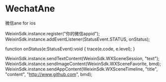 WechatAne
=========

微信ane for ios

WeixinSdk.instance.register("你的微信appid");
WeixinSdk.instance.addEventListener(StatusEvent.STATUS, onStatus);

function onStatus(e:StatusEvent):void
{ 
    trace(e.code, e.level);
}

WeixinSdk.instance.sendTextContent(WeixinSdk.WXSceneSession, "text");
WeixinSdk.instance.sendImageContent(WeixinSdk.WXSceneFavorite, bmd);
WeixinSdk.instance.sendAppContent(WeixinSdk.WXSceneTimeline, "title", "content", "http://www.github.com", bmd);
